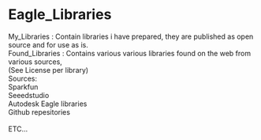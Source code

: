 # Eagle_Libraries <br />
My_Libraries : Contain libraries i have prepared, they are published as open source and for use as is. <br />
Found_Libraries : Contains various various libraries found on the web from various sources, <br />
(See License per library) <br />
Sources: <br />
Sparkfun <br />
Seeedstudio <br />
Autodesk Eagle libraries <br />
Github repesitories <br />
<br />
ETC... <br />
